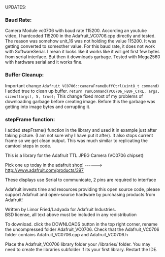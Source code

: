 UPDATES:

### Baud Rate:
Camera Module vc0706 with baud rate 115200.
According an youtube video, I hardcoded 115200 in the Adafruit_VC0706.cpp directly and tested. The reason was somehow unit_16 was not holding the value 115200. It was getting converted to someother value.
For this baud rate, it does not work with SoftwareSerial. I mean it looks like it works like it will get first few bytes from serial interface. But then it downloads garbage.
Tested with Mega2560 with hardware serial and it works fine.

### Buffer Cleanup:
Important change `Adafruit_VC0706::cameraFrameBuffCtrl(uint8_t command)` I added true to clean up buffer. `return runCommand(VC0706_FBUF_CTRL, args, sizeof(args), 5, true);`
This change fixed most of my problems of downloading garbage before creating image. Before this the garbage was getting into image bytes and corrupting it.

### stepFrame function:
I added stepFrame() function in the library and used it in example just after taking picture. (I am not sure why I have put it after). It also stops current frame so we get clean output. This was much similar to replicating the camtool steps in code.



  This is a library for the Adafruit TTL JPEG Camera (VC0706 chipset)

  Pick one up today in the adafruit shop!
  ------> http://www.adafruit.com/products/397

  These displays use Serial to communicate, 2 pins are required to interface

  Adafruit invests time and resources providing this open source code, 
  please support Adafruit and open-source hardware by purchasing 
  products from Adafruit!

  Written by Limor Fried/Ladyada for Adafruit Industries.  
  BSD license, all text above must be included in any redistribution


To download. click the DOWNLOADS button in the top right corner, rename the uncompressed folder Adafruit_VC0706. Check that the Adafruit_VC0706 folder contains Adafruit_VC0706.cpp and Adafruit_VC0706.h

Place the Adafruit_VC0706 library folder your <arduinosketchfolder>/libraries/ folder. You may need to create the libraries subfolder if its your first library. Restart the IDE.